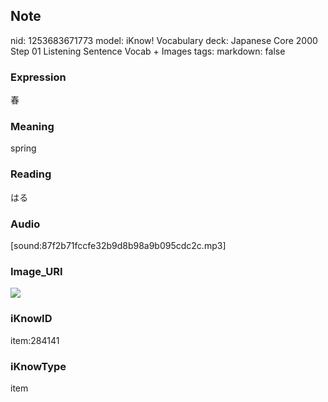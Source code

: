 ## Note
nid: 1253683671773
model: iKnow! Vocabulary
deck: Japanese Core 2000 Step 01 Listening Sentence Vocab + Images
tags: 
markdown: false

### Expression
春

### Meaning
spring

### Reading
はる

### Audio
[sound:87f2b71fccfe32b9d8b98a9b095cdc2c.mp3]

### Image_URI
<!DOCTYPE html>
<title></title>
<img src="359f6dadf32f35b9d482b0a88cd110d6.jpg">



### iKnowID
item:284141

### iKnowType
item
